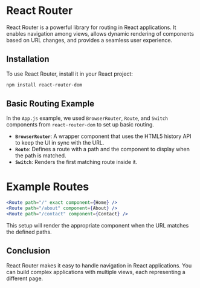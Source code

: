 # React Router

React Router is a powerful library for routing in React applications. It enables navigation among views, allows dynamic rendering of components based on URL changes, and provides a seamless user experience.

## Installation

To use React Router, install it in your React project:

```bash
npm install react-router-dom
```
## Basic Routing Example

In the `App.js` example, we used `BrowserRouter`, `Route`, and `Switch` components from `react-router-dom` to set up basic routing.

- **`BrowserRouter`**: A wrapper component that uses the HTML5 history API to keep the UI in sync with the URL.
- **`Route`**: Defines a route with a path and the component to display when the path is matched.
- **`Switch`**: Renders the first matching route inside it.

# Example Routes

```jsx
<Route path="/" exact component={Home} />
<Route path="/about" component={About} />
<Route path="/contact" component={Contact} />
```
This setup will render the appropriate component when the URL matches the defined paths.

## Conclusion

React Router makes it easy to handle navigation in React applications. You can build complex applications with multiple views, each representing a different page.
